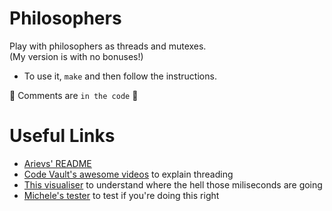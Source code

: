 # Philosophers

Play with philosophers as threads and mutexes. <br>
(My version is with no bonuses!)  

* To use it, `make` and then follow the instructions.

🦕 Comments are `in the code` 🦕

# Useful Links

* [Arievs' README](https://github.com/arieivs/42/tree/master/3_philosophers#readme) 
* [Code Vault's awesome videos](https://www.youtube.com/watch?v=d9s_d28yJq0&list=PLfqABt5AS4FmuQf70psXrsMLEDQXNkLq2) to explain threading 
* [This visualiser](https://nafuka11.github.io/philosophers-visualizer/) to understand where the hell those miliseconds are going 
* [Michele's tester](https://github.com/mikysett/philosophers_tester) to test if you're doing this right